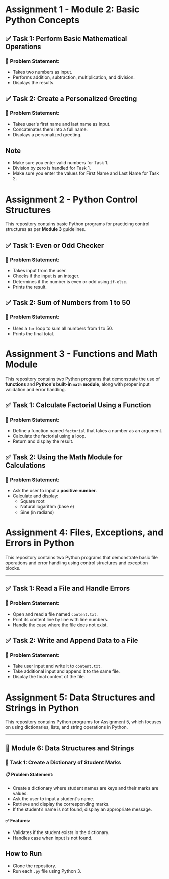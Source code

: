 # Assignment 1 - Module 2: Basic Python Concepts

## ✅ Task 1: Perform Basic Mathematical Operations

### 📌 Problem Statement:
- Takes two numbers as input.
- Performs addition, subtraction, multiplication, and division.
- Displays the results.

## ✅ Task 2: Create a Personalized Greeting

### 📌 Problem Statement:
- Takes user's first name and last name as input.
- Concatenates them into a full name.
- Displays a personalized greeting.

## Note
- Make sure you enter valid numbers for Task 1.
- Division by zero is handled for Task 1.
- Make sure you enter the values for First Name and Last Name for Task 2.

# Assignment 2 - Python Control Structures

This repository contains basic Python programs for practicing control structures as per **Module 3** guidelines.

## ✅ Task 1: Even or Odd Checker

### 📌 Problem Statement:
- Takes input from the user.
- Checks if the input is an integer.
- Determines if the number is even or odd using `if-else`.
- Prints the result.

## ✅ Task 2: Sum of Numbers from 1 to 50

### 📌 Problem Statement:
- Uses a `for` loop to sum all numbers from 1 to 50.
- Prints the final total.

# Assignment 3 - Functions and Math Module
This repository contains two Python programs that demonstrate the use of **functions** and **Python's built-in `math` module**, along with proper input validation and error handling.

## ✅ Task 1: Calculate Factorial Using a Function

### 📌 Problem Statement:
- Define a function named `factorial` that takes a number as an argument.
- Calculate the factorial using a loop.
- Return and display the result.

## ✅ Task 2: Using the Math Module for Calculations

### 📌 Problem Statement:
- Ask the user to input a **positive number**.
- Calculate and display:
  - Square root
  - Natural logarithm (base e)
  - Sine (in radians)

# Assignment 4: Files, Exceptions, and Errors in Python

This repository contains two Python programs that demonstrate basic file operations and error handling using control structures and exception blocks.

---

## ✅ Task 1: Read a File and Handle Errors

### 📌 Problem Statement:
- Open and read a file named `content.txt`.
- Print its content line by line with line numbers.
- Handle the case where the file does not exist.

## ✅ Task 2: Write and Append Data to a File

### 📌 Problem Statement:
- Take user input and write it to `content.txt`.
- Take additional input and append it to the same file.
- Display the final content of the file.

# Assignment 5: Data Structures and Strings in Python

This repository contains Python programs for Assignment 5, which focuses on using dictionaries, lists, and string operations in Python.

---

## 📘 Module 6: Data Structures and Strings

### 🔹 Task 1: Create a Dictionary of Student Marks

#### 📋 Problem Statement:
- Create a dictionary where student names are keys and their marks are values.
- Ask the user to input a student's name.
- Retrieve and display the corresponding marks.
- If the student’s name is not found, display an appropriate message.

#### ✅ Features:
- Validates if the student exists in the dictionary.
- Handles case when input is not found.

## How to Run
- Clone the repository.
- Run each `.py` file using Python 3.
